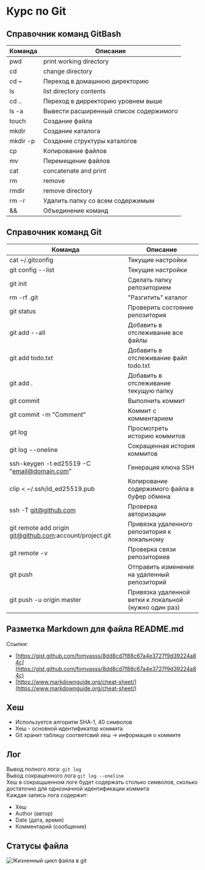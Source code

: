 # Курс по Git
## Справочник команд GitBash
| Команда | Описание |
| --- | --- |
| pwd |print working directory|
| cd | change directory|
| cd ~ | Переход в домашнюю директорию|
| ls	| list directory contents|
| cd .. | Переход в дирректорию уровнем выше|
| ls -a | Вывести расширенный список содержимого|
| touch | Создание файла|
| mkdir	| Создание каталога|
| mkdir -p | Создание структуры каталогов|
| cp | Копирование файлов|
| mv | Перемещение файлов|
| cat | concatenate and print|
| rm | remove|
| rmdir | remove directory|
| rm -r | Удалить папку со всем содержимым|
| && | Объединение команд|
## Справочник команд Git
| Команда | Описание |
| --- | --- |
| cat ~/.gitconfig | Текущие настройки |
| git config --list | Текущие настройки |
| git init | Сделать папку репозиторием |
| rm -rf .git | "Разгитить" каталог |
| git status | Проверить состояние репозитория|
| git add --all | Добавить в отслеживание все файлы |
| git add todo.txt | Добавить в отслеживание файл todo.txt |
| git add . | Добавить в отслеживание текущую папку |
| git commit | Выполнить коммит |
| git commit -m "Comment" | Коммит с комментарием |
| git log | Просмотреть историю коммитов |
| git log --oneline | Сокращенная история коммитов |
| ssh-keygen -t ed25519 -C "email@domain.com" | Генерация ключа SSH |
| clip < ~/.ssh/id_ed25519.pub | Копирование содержимого файла в буфер обмена |
| ssh -T git@github.com | Проверка авторизации |
| git remote add origin git@github.com:account/project.git | Привязка удаленного репозитория к локальному |
| git remote -v | Проверка связи репозиториев |
| git push | Отправить изменения на удаленный репозиторий |
| git push -u origin master | Привязка удаленной ветки к локальной (нужно один раз) |
## Разметка Markdown для файла README.md
Ссылки:
- [https://gist.github.com/fomvasss/8dd8cd7f88c67a4e3727f9d39224a84c](https://gist.github.com/fomvasss/8dd8cd7f88c67a4e3727f9d39224a84c) 
- [https://www.markdownguide.org/cheat-sheet/](https://www.markdownguide.org/cheat-sheet/)
## Хеш
- Используется алгоритм SHA-1, 40 символов  
- Хеш - основной идентификатор коммита  
- Git хранит таблицу соответсвий хеш -> информация о коммите
## Лог
Вывод полного лога: ```git log```  
Вывод сокращенного лога ```git log --oneline```  
Хеш в сокращшенном логе будет содержать столько символов, сколько достаточно для однозначной идентификации коммита  
Каждая запись лога содержит: 
- Хеш
- Author (автор)
- Date (дата, время)
- Комментарий (сообщение)
## Статусы файла
![Жизненный цикл файла в git](https://pictures.s3.yandex.net/resources/M2_T5_1686651284.png "Жизненный цикл файла в git")